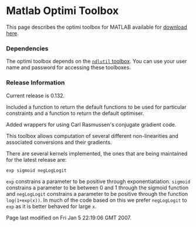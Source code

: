 
Matlab Optimi Toolbox
=====================

This page describes the optimi toolbox for MATLAB available for [download here](http://www.cs.man.ac.uk/neill-bin/software/downloadForm.cgi?toolbox=optimi).
### Dependencies

The optimi toolbox depends on the [`ndlutil` toolbox](/ndlutil/downloadFiles/). You can use your user name and password for accessing these toolboxes.

### Release Information

Current release is 0.132.

Included a function to return the default functions to be used for particular constraints and a function to return the default optimiser.

Added wrappers for using Carl Rasmussen's conjugate gradient code.

This toolbox allows computation of several different non-linearities and associated conversions and their gradients.

There are several kernels implemented, the ones that are being maintained for the latest release are:

`exp sigmoid negLogLogit`

`exp` constrains a parameter to be positive through exponentiatiation. `sigmoid` constrains a parameter to be between 0 and 1 through the sigmoid function and `negLogLogit` constrains a parameter to be positive through the function `log(1+exp(x))`. In much of the code based on this we prefer `negLogLogit` to `exp` as it is better behaved for large `x`.

Page last modified on Fri Jan 5 22:19:06 GMT 2007.
